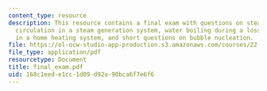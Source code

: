 ```yaml
---
content_type: resource
description: This resource contains a final exam with questions on steady-state natural
  circulation in a steam generation system, water boiling during a loss-of-flow transient
  in a home heating system, and short questions on bubble nucleation.
file: https://ol-ocw-studio-app-production.s3.amazonaws.com/courses/22-313j-thermal-hydraulics-in-power-technology-spring-2007/168c1eede1cc1d09d92a90bca6f7e6f6_final_exam.pdf
file_type: application/pdf
resourcetype: Document
title: final_exam.pdf
uid: 168c1eed-e1cc-1d09-d92a-90bca6f7e6f6
---
```

